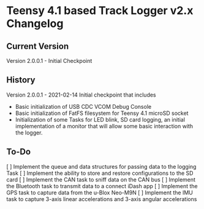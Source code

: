 # Teensy 4.1 based Track Logger v2.x Changelog

## Current Version

Version 2.0.0.1 - Initial Checkpoint

 
## History
Version 2.0.0.1 - 2021-02-14
Initial checkpoint that includes
 - Basic initialization of USB CDC VCOM Debug Console
 - Basic initialization of FatFS filesystem for Teensy 4.1 microSD socket
 - Initialization of some Tasks for LED blink, SD card logging, an initial implementation of a monitor that will allow some basic interaction with the logger.
 
## To-Do
 [ ]  Implement the queue and data structures for passing data to the logging Task
 [ ]  Implement the ability to store and restore configurations to the SD card
 [ ]  Implement the CAN task to sniff data on the CAN bus
 [ ]  Implement the Bluetooth task to transmit data to a connect iDash app
 [ ]  Implement the GPS task to capture data from the u-Blox Neo-M9N
 [ ]  Implement the IMU task to capture 3-axis linear accelerations and 3-axis angular accelerations
